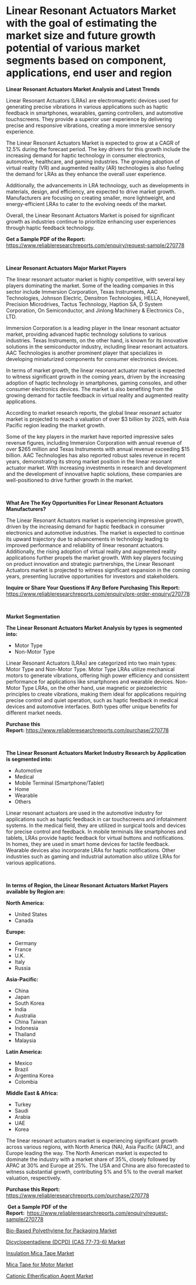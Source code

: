 <p><h1>Linear Resonant Actuators Market with the goal of estimating the market size and future growth potential of various market segments based on component, applications, end user and region</h1></p><p><strong>Linear Resonant Actuators Market Analysis and Latest Trends</strong></p>
<p><p>Linear Resonant Actuators (LRAs) are electromagnetic devices used for generating precise vibrations in various applications such as haptic feedback in smartphones, wearables, gaming controllers, and automotive touchscreens. They provide a superior user experience by delivering precise and responsive vibrations, creating a more immersive sensory experience.</p><p>The Linear Resonant Actuators Market is expected to grow at a CAGR of 12.5% during the forecast period. The key drivers for this growth include the increasing demand for haptic technology in consumer electronics, automotive, healthcare, and gaming industries. The growing adoption of virtual reality (VR) and augmented reality (AR) technologies is also fueling the demand for LRAs as they enhance the overall user experience.</p><p>Additionally, the advancements in LRA technology, such as developments in materials, design, and efficiency, are expected to drive market growth. Manufacturers are focusing on creating smaller, more lightweight, and energy-efficient LRAs to cater to the evolving needs of the market.</p><p>Overall, the Linear Resonant Actuators Market is poised for significant growth as industries continue to prioritize enhancing user experiences through haptic feedback technology.</p></p>
<p><strong>Get a Sample PDF of the Report:&nbsp;</strong> <a href="https://www.reliableresearchreports.com/enquiry/request-sample/270778">https://www.reliableresearchreports.com/enquiry/request-sample/270778</a></p>
<p>&nbsp;</p>
<p><strong>Linear Resonant Actuators Major Market Players</strong></p>
<p><p>The linear resonant actuator market is highly competitive, with several key players dominating the market. Some of the leading companies in this sector include Immersion Corporation, Texas Instruments, AAC Technologies, Johnson Electric, Densitron Technologies, HELLA, Honeywell, Precision Microdrives, Tactus Technology, Haption SA, D System Corporation, On Semiconductor, and Jinlong Machinery & Electronics Co., LTD.</p><p>Immersion Corporation is a leading player in the linear resonant actuator market, providing advanced haptic technology solutions to various industries. Texas Instruments, on the other hand, is known for its innovative solutions in the semiconductor industry, including linear resonant actuators. AAC Technologies is another prominent player that specializes in developing miniaturized components for consumer electronics devices.</p><p>In terms of market growth, the linear resonant actuator market is expected to witness significant growth in the coming years, driven by the increasing adoption of haptic technology in smartphones, gaming consoles, and other consumer electronics devices. The market is also benefiting from the growing demand for tactile feedback in virtual reality and augmented reality applications.</p><p>According to market research reports, the global linear resonant actuator market is projected to reach a valuation of over $3 billion by 2025, with Asia Pacific region leading the market growth. </p><p>Some of the key players in the market have reported impressive sales revenue figures, including Immersion Corporation with annual revenue of over $265 million and Texas Instruments with annual revenue exceeding $15 billion. AAC Technologies has also reported robust sales revenue in recent years, demonstrating its strong market position in the linear resonant actuator market. With increasing investments in research and development and the development of innovative haptic solutions, these companies are well-positioned to drive further growth in the market.</p></p>
<p>&nbsp;</p>
<p><strong>What Are The Key Opportunities For Linear Resonant Actuators Manufacturers?</strong></p>
<p><p>The Linear Resonant Actuators market is experiencing impressive growth, driven by the increasing demand for haptic feedback in consumer electronics and automotive industries. The market is expected to continue its upward trajectory due to advancements in technology leading to improved performance and reliability of linear resonant actuators. Additionally, the rising adoption of virtual reality and augmented reality applications further propels the market growth. With key players focusing on product innovation and strategic partnerships, the Linear Resonant Actuators market is projected to witness significant expansion in the coming years, presenting lucrative opportunities for investors and stakeholders.</p></p>
<p><strong>Inquire or Share Your Questions If Any Before Purchasing This Report:</strong> <a href="https://www.reliableresearchreports.com/enquiry/pre-order-enquiry/270778">https://www.reliableresearchreports.com/enquiry/pre-order-enquiry/270778</a></p>
<p>&nbsp;</p>
<p><strong>Market Segmentation</strong></p>
<p><strong>The Linear Resonant Actuators Market Analysis by types is segmented into:</strong></p>
<p><ul><li>Motor Type</li><li>Non-Motor Type</li></ul></p>
<p><p>Linear Resonant Actuators (LRAs) are categorized into two main types: Motor Type and Non-Motor Type. Motor Type LRAs utilize mechanical motors to generate vibrations, offering high power efficiency and consistent performance for applications like smartphones and wearable devices. Non-Motor Type LRAs, on the other hand, use magnetic or piezoelectric principles to create vibrations, making them ideal for applications requiring precise control and quiet operation, such as haptic feedback in medical devices and automotive interfaces. Both types offer unique benefits for different market needs.</p></p>
<p><strong>Purchase this Report:&nbsp;</strong><a href="https://www.reliableresearchreports.com/purchase/270778">https://www.reliableresearchreports.com/purchase/270778</a></p>
<p>&nbsp;</p>
<p><strong>The Linear Resonant Actuators Market Industry Research by Application is segmented into:</strong></p>
<p><ul><li>Automotive</li><li>Medical</li><li>Mobile Terminal (Smartphone/Tablet)</li><li>Home</li><li>Wearable</li><li>Others</li></ul></p>
<p><p>Linear resonant actuators are used in the automotive industry for applications such as haptic feedback in car touchscreens and infotainment systems. In the medical field, they are utilized in surgical tools and devices for precise control and feedback. In mobile terminals like smartphones and tablets, LRAs provide haptic feedback for virtual buttons and notifications. In homes, they are used in smart home devices for tactile feedback. Wearable devices also incorporate LRAs for haptic notifications. Other industries such as gaming and industrial automation also utilize LRAs for various applications.</p></p>
<p>&nbsp;</p>
<p><strong>In terms of Region, the Linear Resonant Actuators Market Players available by Region are:</strong></p>
<p>
    <p> <strong> North America: </strong>
        <ul>
            <li>United States</li>
            <li>Canada</li>
        </ul>
        </p> 
    <p> <strong> Europe: </strong>
        <ul>
            <li>Germany</li>
            <li>France</li>
            <li>U.K.</li>
            <li>Italy</li>
            <li>Russia</li>
        </ul>
        </p> 
    <p> <strong> Asia-Pacific: </strong>
        <ul>
            <li>China</li>
            <li>Japan</li>
            <li>South Korea</li>
            <li>India</li>
            <li>Australia</li>
            <li>China Taiwan</li>
            <li>Indonesia</li>
            <li>Thailand</li>
            <li>Malaysia</li>
        </ul>
        </p> 
    <p> <strong> Latin America: </strong>
        <ul>
            <li>Mexico</li>
            <li>Brazil</li>
            <li>Argentina Korea</li>
            <li>Colombia</li>
        </ul>
        </p> 
    <p> <strong> Middle East & Africa: </strong>
        <ul>
            <li>Turkey</li>
            <li>Saudi</li>
            <li>Arabia</li>
            <li>UAE</li>
            <li>Korea</li>
        </ul>
    </p>
    </p>
<p><p>The linear resonant actuators market is experiencing significant growth across various regions, with North America (NA), Asia Pacific (APAC), and Europe leading the way. The North American market is expected to dominate the industry with a market share of 35%, closely followed by APAC at 30% and Europe at 25%. The USA and China are also forecasted to witness substantial growth, contributing 5% and 5% to the overall market valuation, respectively.</p></p>
<p><strong>Purchase this Report: </strong><a href="https://www.reliableresearchreports.com/purchase/270778">https://www.reliableresearchreports.com/purchase/270778</a></p>
<p>&nbsp;<strong>Get a Sample PDF of the Report:&nbsp;&nbsp;</strong><a href="https://www.reliableresearchreports.com/enquiry/request-sample/270778">https://www.reliableresearchreports.com/enquiry/request-sample/270778</a></p>
<p><strong></strong></p>
<p><p><a href="https://cute-banjo-8ca.notion.site/Bio-Based-Polyethylene-for-Packaging-Market-Size-and-Examines-its-Market-Scope-with-a-Primary-Focu-b1f6dfded3964784bbb833451d8624b8">Bio-Based Polyethylene for Packaging Market</a></p><p><a href="https://unruly-ladybug-44b.notion.site/Dicyclopentadiene-DCPD-CAS-77-73-6-Market-Size-Share-Trends-Analysis-Report-By-Material-By-T-e3dce268521a4c058ba52ac48fed55db">Dicyclopentadiene (DCPD) (CAS 77-73-6) Market</a></p><p><a href="https://view.publitas.com/reportprime-1/insulation-mica-tape-market-share-market-new-trends-analysis-report-by-type-by-application-by-end-use-by-region-and-segment-forecasts-2024-2031/">Insulation Mica Tape Market</a></p><p><a href="https://view.publitas.com/reportprime-1/mica-tape-for-motor-market-size-evaluating-its-market-trends-growth-and-projections-2024-2031/">Mica Tape for Motor Market</a></p><p><a href="https://meowing-lemming-dd3.notion.site/Cationic-Etherification-Agent-Market-Research-Report-Reveals-The-Latest-Trends-And-Opportunities-of--caba2420e50e4ff1955c552f611d480f">Cationic Etherification Agent Market</a></p></p>